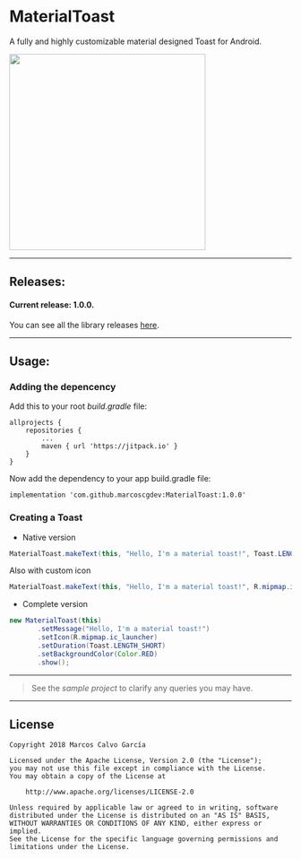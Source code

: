 # MaterialToast
A fully and highly customizable material designed Toast for Android.

<img src="https://raw.githubusercontent.com/marcoscgdev/MaterialToast/master/device-2018-12-22-164932.png" width="350">

---

## Releases:

#### Current release: 1.0.0.

You can see all the library releases [here](https://github.com/marcoscgdev/MaterialToast/releases).

---

## Usage:

### Adding the depencency

Add this to your root *build.gradle* file:

```
allprojects {
    repositories {
        ...
        maven { url 'https://jitpack.io' }
    }
}
```

Now add the dependency to your app build.gradle file:

```
implementation 'com.github.marcoscgdev:MaterialToast:1.0.0'
```

### Creating a Toast

 - Native version

```java
MaterialToast.makeText(this, "Hello, I'm a material toast!", Toast.LENGTH_SHORT).show();
```

Also with custom icon

```java
MaterialToast.makeText(this, "Hello, I'm a material toast!", R.mipmap.ic_launcher, Toast.LENGTH_SHORT).show();
```

 - Complete version
 
 ```java
new MaterialToast(this)
        .setMessage("Hello, I'm a material toast!")
        .setIcon(R.mipmap.ic_launcher)
        .setDuration(Toast.LENGTH_SHORT)
        .setBackgroundColor(Color.RED)
        .show();
```

---
>See the *sample project* to clarify any queries you may have.

---

## License

```
Copyright 2018 Marcos Calvo García

Licensed under the Apache License, Version 2.0 (the "License");
you may not use this file except in compliance with the License.
You may obtain a copy of the License at

    http://www.apache.org/licenses/LICENSE-2.0

Unless required by applicable law or agreed to in writing, software
distributed under the License is distributed on an "AS IS" BASIS,
WITHOUT WARRANTIES OR CONDITIONS OF ANY KIND, either express or implied.
See the License for the specific language governing permissions and
limitations under the License.
```
